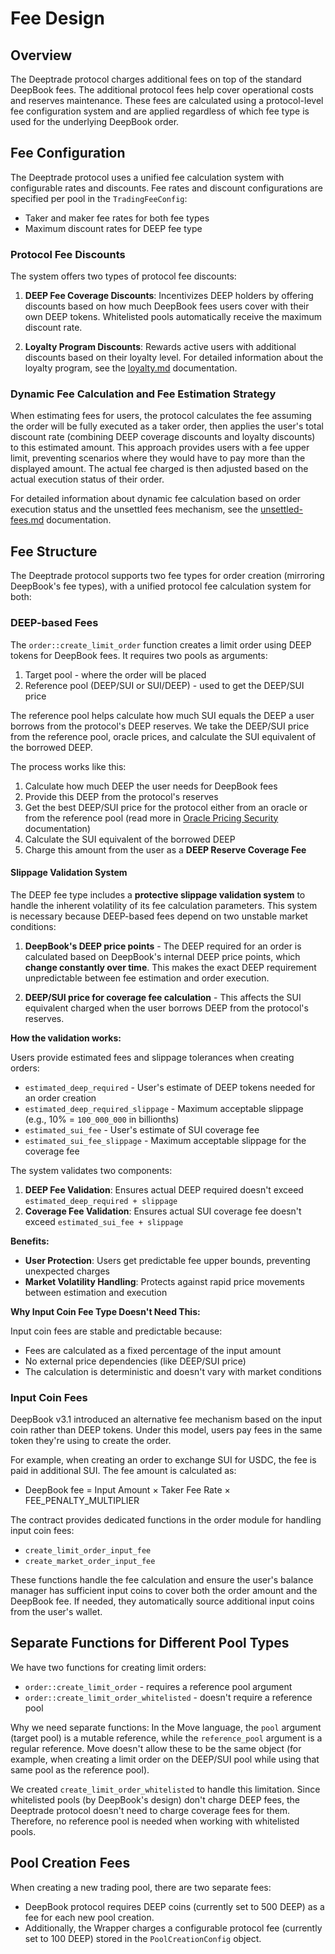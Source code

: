 # Fee Design

## Overview

The Deeptrade protocol charges additional fees on top of the standard DeepBook fees. The additional protocol fees help cover operational costs and reserves maintenance.
These fees are calculated using a protocol-level fee configuration system and are applied regardless of which fee type is used for the underlying DeepBook order.

## Fee Configuration

The Deeptrade protocol uses a unified fee calculation system with configurable rates and discounts. Fee rates and discount configurations are specified per pool in the `TradingFeeConfig`:

- Taker and maker fee rates for both fee types
- Maximum discount rates for DEEP fee type

### Protocol Fee Discounts

The system offers two types of protocol fee discounts:

1. **DEEP Fee Coverage Discounts**: Incentivizes DEEP holders by offering discounts based on how much DeepBook fees users cover with their own DEEP tokens. Whitelisted pools automatically receive the maximum discount rate.

2. **Loyalty Program Discounts**: Rewards active users with additional discounts based on their loyalty level. For detailed information about the loyalty program, see the [loyalty.md](./loyalty.md) documentation.

### Dynamic Fee Calculation and Fee Estimation Strategy

When estimating fees for users, the protocol calculates the fee assuming the order will be fully executed as a taker order, then applies the user's total discount rate (combining DEEP coverage discounts and loyalty discounts) to this estimated amount. This approach provides users with a fee upper limit, preventing scenarios where they would have to pay more than the displayed amount. The actual fee charged is then adjusted based on the actual execution status of their order.

For detailed information about dynamic fee calculation based on order execution status and the unsettled fees mechanism, see the [unsettled-fees.md](./unsettled-fees.md) documentation.

## Fee Structure

The Deeptrade protocol supports two fee types for order creation (mirroring DeepBook's fee types), with a unified protocol fee calculation system for both:

### DEEP-based Fees

The `order::create_limit_order` function creates a limit order using DEEP tokens for DeepBook fees. It requires two pools as arguments:

1. Target pool - where the order will be placed
2. Reference pool (DEEP/SUI or SUI/DEEP) - used to get the DEEP/SUI price

The reference pool helps calculate how much SUI equals the DEEP a user borrows from the protocol's DEEP reserves.
We take the DEEP/SUI price from the reference pool, oracle prices, and calculate the SUI equivalent of the borrowed DEEP.

The process works like this:

1. Calculate how much DEEP the user needs for DeepBook fees
2. Provide this DEEP from the protocol's reserves
3. Get the best DEEP/SUI price for the protocol either from an oracle or from the reference pool (read more in [Oracle Pricing Security](./oracle-pricing-security.md) documentation)
4. Calculate the SUI equivalent of the borrowed DEEP
5. Charge this amount from the user as a **DEEP Reserve Coverage Fee**

#### Slippage Validation System

The DEEP fee type includes a **protective slippage validation system** to handle the inherent volatility of its fee calculation parameters. This system is necessary because DEEP-based fees depend on two unstable market conditions:

1. **DeepBook's DEEP price points** - The DEEP required for an order is calculated based on DeepBook's internal DEEP price points, which **change constantly over time**. This makes the exact DEEP requirement unpredictable between fee estimation and order execution.

2. **DEEP/SUI price for coverage fee calculation** - This affects the SUI equivalent charged when the user borrows DEEP from the protocol's reserves.

**How the validation works:**

Users provide estimated fees and slippage tolerances when creating orders:

- `estimated_deep_required` - User's estimate of DEEP tokens needed for an order creation
- `estimated_deep_required_slippage` - Maximum acceptable slippage (e.g., 10% = `100_000_000` in billionths)
- `estimated_sui_fee` - User's estimate of SUI coverage fee
- `estimated_sui_fee_slippage` - Maximum acceptable slippage for the coverage fee

The system validates two components:

1. **DEEP Fee Validation**: Ensures actual DEEP required doesn't exceed `estimated_deep_required + slippage`
2. **Coverage Fee Validation**: Ensures actual SUI coverage fee doesn't exceed `estimated_sui_fee + slippage`

**Benefits:**

- **User Protection**: Users get predictable fee upper bounds, preventing unexpected charges
- **Market Volatility Handling**: Protects against rapid price movements between estimation and execution

**Why Input Coin Fee Type Doesn't Need This:**

Input coin fees are stable and predictable because:

- Fees are calculated as a fixed percentage of the input amount
- No external price dependencies (like DEEP/SUI price)
- The calculation is deterministic and doesn't vary with market conditions

### Input Coin Fees

DeepBook v3.1 introduced an alternative fee mechanism based on the input coin rather than DEEP tokens. Under this model, users pay fees in the same token they're using to create the order.

For example, when creating an order to exchange SUI for USDC, the fee is paid in additional SUI. The fee amount is calculated as:

- DeepBook fee = Input Amount × Taker Fee Rate × FEE_PENALTY_MULTIPLIER

The contract provides dedicated functions in the order module for handling input coin fees:

- `create_limit_order_input_fee`
- `create_market_order_input_fee`

These functions handle the fee calculation and ensure the user's balance manager has sufficient input coins to cover both the order amount and the DeepBook fee. If needed, they automatically source additional input coins from the user's wallet.

## Separate Functions for Different Pool Types

We have two functions for creating limit orders:

- `order::create_limit_order` - requires a reference pool argument
- `order::create_limit_order_whitelisted` - doesn't require a reference pool

Why we need separate functions: In the Move language, the `pool` argument (target pool) is a mutable reference, while the `reference_pool` argument is a regular reference. Move doesn't allow these to be the same object (for example, when creating a limit order on the DEEP/SUI pool while using that same pool as the reference pool).

We created `create_limit_order_whitelisted` to handle this limitation. Since whitelisted pools (by DeepBook's design) don't charge DEEP fees, the Deeptrade protocol doesn't need to charge coverage fees for them. Therefore, no reference pool is needed when working with whitelisted pools.

## Pool Creation Fees

When creating a new trading pool, there are two separate fees:

- DeepBook protocol requires DEEP coins (currently set to 500 DEEP) as a fee for each new pool creation.
- Additionally, the Wrapper charges a configurable protocol fee (currently set to 100 DEEP) stored in the `PoolCreationConfig` object.

